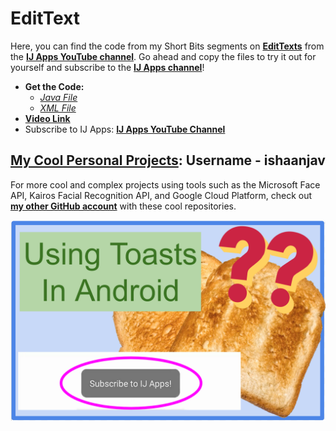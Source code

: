 # EditText
Here, you can find the code from my Short Bits segments on [**EditTexts**]() from the [**IJ Apps YouTube channel**](https://www.youtube.com/channel/UCLQUpH7SdkAXAeK6jeeF8zg). Go ahead and copy the files to try it out for yourself and subscribe to the [**IJ Apps channel**](https://www.youtube.com/channel/UCLQUpH7SdkAXAeK6jeeF8zg)!

- **Get the Code:**
   - [*Java File*]()
   - [*XML File*]()
- [**Video Link**](https://www.youtube.com/watch?v=tP5Q4XSl3HA)
- Subscribe to IJ Apps: [**IJ Apps YouTube Channel**](https://www.youtube.com/channel/UCLQUpH7SdkAXAeK6jeeF8zg)
## [**My Cool Personal Projects**](https://github.com/ishaanjav): Username - ishaanjav

For more cool and complex projects using tools such as the Microsoft Face API, Kairos Facial Recognition API, and Google Cloud Platform, check out [**my other GitHub account**](https://github.com/ishaanjav) with these cool repositories.

[![YouTube thumbnail of video](https://github.com/IJ-Apps/Toasts-in-Android/blob/master/ShortBit13%20-%20Toasts.PNG)](https://www.youtube.com/watch?v=XickVmsDFX4 "How to Make Toasts in Android")
